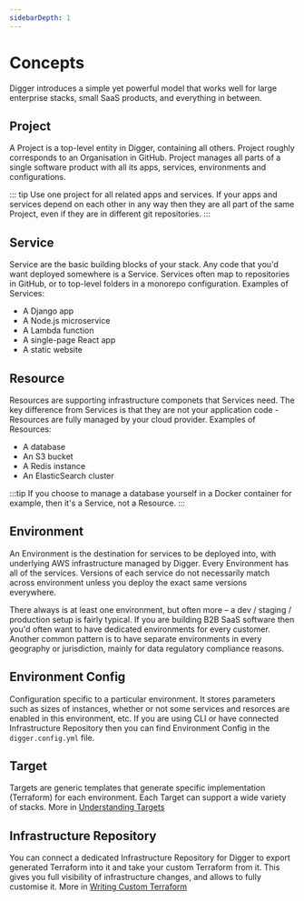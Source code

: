 ```yaml
---
sidebarDepth: 1
---
```


# Concepts
Digger introduces a simple yet powerful model that works well for large enterprise stacks, small SaaS products, and everything in between.

## Project
A Project is a top-level entity in Digger, containing all others. Project roughly corresponds to an Organisation in GitHub. Project manages all parts of a single software product with all its apps, services, environments and configurations.

::: tip
Use one project for all related apps and services. If your apps and services depend on each other in any way then they are all part of the same Project, even if they are in different git repositories.
:::

## Service
Service are the basic building blocks of your stack. Any code that you'd want deployed somewhere is a Service. Services often map to repositories in GitHub, or to top-level folders in a monorepo configuration. Examples of Services:
- A Django app
- A Node.js microservice
- A Lambda function
- A single-page React app
- A static website

## Resource
Resources are supporting infrastructure componets that Services need. The key difference from Services is that they are not your application code - Resources are fully managed by your cloud provider. Examples of Resources:
- A database
- An S3 bucket
- A Redis instance
- An ElasticSearch cluster

:::tip
If you choose to manage a database yourself in a Docker container for example, then it's a Service, not a Resource.
:::

## Environment
An Environment is the destination for services to be deployed into, with underlying AWS infrastructure managed by Digger. Every Environment has all of the services. Versions of each service do not necessarily match across environment unless you deploy the exact same versions everywhere.

There always is at least one environment, but often more – a dev / staging / production setup is fairly typical. If you are building B2B SaaS software then you'd often want to have dedicated environments for every customer. Another common pattern is to have separate environments in every geography or jurisdiction, mainly for data regulatory compliance reasons.

## Environment Config
Configuration specific to a particular environment. It stores parameters such as sizes of instances, whether or not some services and resorces are enabled in this environment, etc. If you are using CLI or have connected Infrastructure Repository then you can find Environment Config in the `digger.config.yml` file.

## Target

Targets are generic templates that generate specific implementation (Terraform) for each environment. Each Target can support a wide variety of stacks. More in [Understanding Targets](./how-it-works.html#understanding-targets)

## Infrastructure Repository

You can connect a dedicated Infrastructure Repository for Digger to export generated Terraform into it and take your custom Terraform from it. This gives you full visibility of infrastructure changes, and allows to fully customise it. More in [Writing Custom Terraform](../customize/terraform)